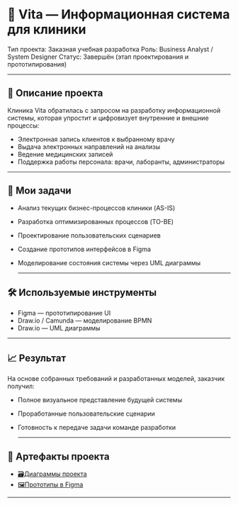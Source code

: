 # 🏥 Vita — Информационная система для клиники
Тип проекта: Заказная учебная разработка
Роль: Business Analyst / System Designer
Статус: Завершён (этап проектирования и прототипирования)

---

## 📌 Описание проекта
Клиника Vita обратилась с запросом на разработку информационной системы,
которая упростит и цифровизует внутренние и внешние процессы:

* Электронная запись клиентов к выбранному врачу
* Выдача электронных направлений на анализы
* Ведение медицинских записей
* Поддержка работы персонала: врачи, лаборанты, администраторы

---

## 🎯 Мои задачи
* Анализ текущих бизнес-процессов клиники (AS-IS)
* Разработка оптимизированных процессов (TO-BE)
* Проектирование пользовательских сценариев
* Создание прототипов интерфейсов в Figma
* Моделирование состояния системы через UML диаграммы

  ---

## 🛠️ Используемые инструменты
* Figma — прототипирование UI
* Draw.io / Camunda — моделирование BPMN
* Draw.io — UML диаграммы

---

## 📈 Результат
На основе собранных требований и разработанных моделей, заказчик получил:
* Полное визуальное представление будущей системы
* Проработанные пользовательские сценарии
* Готовность к передаче задачи команде разработки

  ---
## 📎 Артефакты проекта
- [🗃️Диаграммы проекта](https://drive.google.com/file/d/1bst0adOvu9XwmvYP5hl5q0MwVnD4yCM0/view?usp=sharing)  
- [🖼️Прототипы в Figma](https://www.figma.com/design/Hexlx1MQg8X97177aohTsj/%D0%94%D0%97-%D0%A1%D0%BF%D1%80%D0%B8%D0%BD%D1%82-6-v.2--Copy-?node-id=0-1&t=2eYVYSFCjv8p0GFA-1)
  
---



